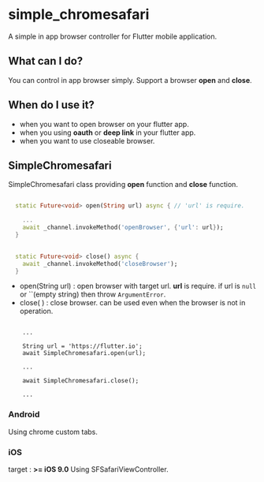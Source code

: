 # simple_chromesafari

A simple in app browser controller for Flutter mobile application.

## What can I do?
You can control in app browser simply.
Support a browser **open** and **close**.

## When do I use it?
- when you want to open browser on your flutter app.
- when you using **oauth** or **deep link** in your flutter app.
- when you want to use closeable browser.

## SimpleChromesafari
SimpleChromesafari class providing **open** function and **close** function.

```simple_chromesafari.dart

  static Future<void> open(String url) async { // 'url' is require.

    ...
    await _channel.invokeMethod('openBrowser', {'url': url});
  }

  
  static Future<void> close() async {
    await _channel.invokeMethod('closeBrowser');
  }
```
- open(String url) : open browser with target url. **url** is require. if url is `null` or ``(empty string) then throw `ArgumentError`.
- close( ) : close browser. can be used even when the browser is not in operation.

```your source file...

    ...
    
    String url = 'https://flutter.io';
    await SimpleChromesafari.open(url);
    
    ...
    
    await SimpleChromesafari.close();
    
    ...
```

### Android
Using chrome custom tabs.

### iOS
target : **>= iOS 9.0**
Using SFSafariViewController.

